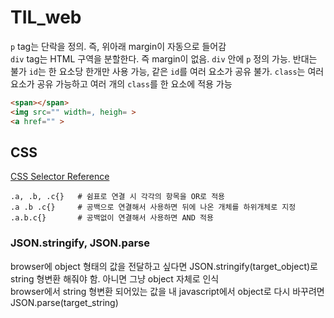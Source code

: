 # TIL_web

`p` tag는 단락을 정의. 즉, 위아래 margin이 자동으로 들어감 <br>
`div` tag는 HTML 구역을 분할한다. 즉 margin이 없음. `div` 안에 `p` 정의 가능. 반대는 불가
`id`는 한 요소당 한개만 사용 가능, 같은 `id`를 여러 요소가 공유 불가. `class`는 여러 요소가 공유 가능하고 여러 개의 `class`를 한 요소에 적용 가능
```html
<span></span>
<img src="" width=, heigh= >
<a href="" >
```

## CSS
[CSS Selector Reference](https://www.w3schools.com/cssref/css_selectors.asp)
```
.a, .b, .c{}   # 쉼표로 연결 시 각각의 항목을 OR로 적용
.a .b .c{}     # 공백으로 연결해서 사용하면 뒤에 나온 개체를 하위개체로 지정
.a.b.c{}       # 공백없이 연결해서 사용하면 AND 적용
```

### JSON.stringify, JSON.parse
browser에 object 형태의 값을 전달하고 싶다면 JSON.stringify(target_object)로 string 형변환 해줘야 함. 아니면 그냥 object 자체로 인식<br>
browser에서 string 형변환 되어있는 값을 내 javascript에서 object로 다시 바꾸려면 JSON.parse(target_string)